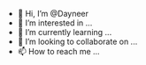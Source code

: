 - 👋 Hi, I’m @Dayneer
- 👀 I’m interested in ...
- 🌱 I’m currently learning ...
- 💞️ I’m looking to collaborate on ...
- 📫 How to reach me ...

<!---
Dayneer/Dayneer is a ✨ special ✨ repository because its `README.md` (this file) appears on your GitHub profile.
You can click the Preview link to take a look at your changes.
--->
